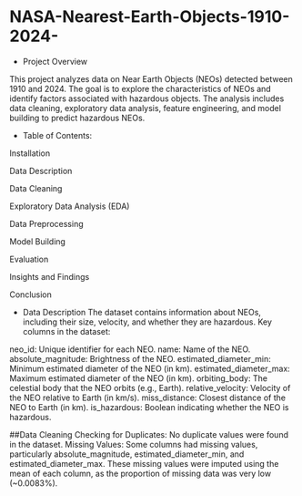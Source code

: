 # NASA-Nearest-Earth-Objects-1910-2024-

- Project Overview

This project analyzes data on Near Earth Objects (NEOs) detected between 1910 and 2024. The goal is to explore the characteristics of NEOs and identify factors associated with hazardous objects. The analysis includes data cleaning, exploratory data analysis, feature engineering, and model building to predict hazardous NEOs.

- Table of Contents:

Installation

Data Description

Data Cleaning

Exploratory Data Analysis (EDA)

Data Preprocessing

Model Building

Evaluation

Insights and Findings

Conclusion


- Data Description
The dataset contains information about NEOs, including their size, velocity, and whether they are hazardous. Key columns in the dataset:

neo_id: Unique identifier for each NEO.
name: Name of the NEO.
absolute_magnitude: Brightness of the NEO.
estimated_diameter_min: Minimum estimated diameter of the NEO (in km).
estimated_diameter_max: Maximum estimated diameter of the NEO (in km).
orbiting_body: The celestial body that the NEO orbits (e.g., Earth).
relative_velocity: Velocity of the NEO relative to Earth (in km/s).
miss_distance: Closest distance of the NEO to Earth (in km).
is_hazardous: Boolean indicating whether the NEO is hazardous.

##Data Cleaning
Checking for Duplicates: No duplicate values were found in the dataset.
Missing Values: Some columns had missing values, particularly absolute_magnitude, estimated_diameter_min, and estimated_diameter_max. These missing values were imputed using the mean of each column, as the proportion of missing data was very low (~0.0083%).

